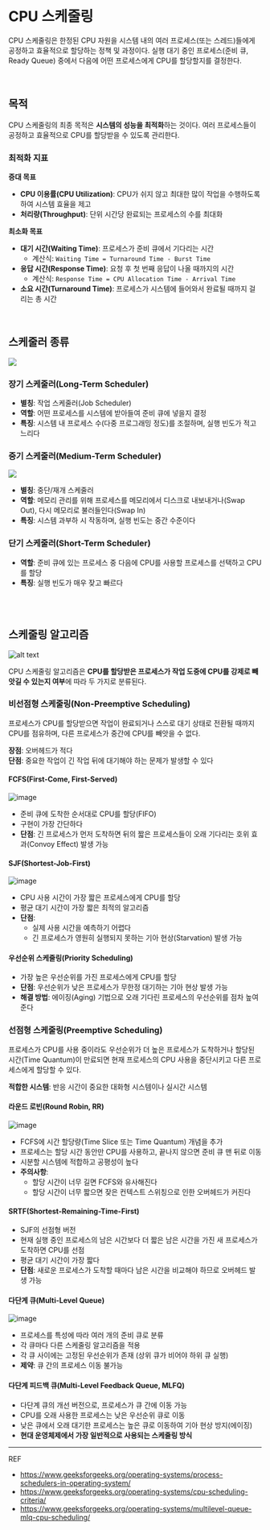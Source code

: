 # CPU 스케줄링


CPU 스케줄링은 한정된 CPU 자원을 시스템 내의 여러 프로세스(또는 스레드)들에게 공정하고 효율적으로 할당하는 정책 및 과정이다. 실행 대기 중인 프로세스(준비 큐, Ready Queue) 중에서 다음에 어떤 프로세스에게 CPU를 할당할지를 결정한다.

<br>

## 목적

CPU 스케줄링의 최종 목적은 **시스템의 성능을 최적화**하는 것이다. 여러 프로세스들이 공정하고 효율적으로 CPU를 할당받을 수 있도록 관리한다.

### 최적화 지표

**증대 목표**
- **CPU 이용률(CPU Utilization)**: CPU가 쉬지 않고 최대한 많이 작업을 수행하도록 하여 시스템 효율을 제고
- **처리량(Throughput)**: 단위 시간당 완료되는 프로세스의 수를 최대화

**최소화 목표**
- **대기 시간(Waiting Time)**: 프로세스가 준비 큐에서 기다리는 시간
  - 계산식: `Waiting Time = Turnaround Time - Burst Time`
- **응답 시간(Response Time)**: 요청 후 첫 번째 응답이 나올 때까지의 시간
  - 계산식: `Response Time = CPU Allocation Time - Arrival Time`
- **소요 시간(Turnaround Time)**: 프로세스가 시스템에 들어와서 완료될 때까지 걸리는 총 시간

<br>

## 스케줄러 종류

![](/document/images/cpu_scheduling_1.png)

### 장기 스케줄러(Long-Term Scheduler)
- **별칭**: 작업 스케줄러(Job Scheduler)
- **역할**: 어떤 프로세스를 시스템에 받아들여 준비 큐에 넣을지 결정
- **특징**: 시스템 내 프로세스 수(다중 프로그래밍 정도)를 조절하며, 실행 빈도가 적고 느리다

### 중기 스케줄러(Medium-Term Scheduler)

![](/document/images/cpu_scheduling_2.png)

- **별칭**: 중단/재개 스케줄러
- **역할**: 메모리 관리를 위해 프로세스를 메모리에서 디스크로 내보내거나(Swap Out), 다시 메모리로 불러들인다(Swap In)
- **특징**: 시스템 과부하 시 작동하며, 실행 빈도는 중간 수준이다

### 단기 스케줄러(Short-Term Scheduler)
- **역할**: 준비 큐에 있는 프로세스 중 다음에 CPU를 사용할 프로세스를 선택하고 CPU를 할당
- **특징**: 실행 빈도가 매우 잦고 빠르다

<br><br>

## 스케줄링 알고리즘

![alt text](/document/images/cpu_scheduling_3.png)

CPU 스케줄링 알고리즘은 **CPU를 할당받은 프로세스가 작업 도중에 CPU를 강제로 빼앗길 수 있는지 여부**에 따라 두 가지로 분류된다.

### 비선점형 스케줄링(Non-Preemptive Scheduling)

프로세스가 CPU를 할당받으면 작업이 완료되거나 스스로 대기 상태로 전환될 때까지 CPU를 점유하며, 다른 프로세스가 중간에 CPU를 빼앗을 수 없다.

**장점**: 오버헤드가 적다  
**단점**: 중요한 작업이 긴 작업 뒤에 대기해야 하는 문제가 발생할 수 있다

#### FCFS(First-Come, First-Served)

![image](/document/images/cpu_scheduling_4.png)

- 준비 큐에 도착한 순서대로 CPU를 할당(FIFO)
- 구현이 가장 간단하다
- **단점**: 긴 프로세스가 먼저 도착하면 뒤의 짧은 프로세스들이 오래 기다리는 호위 효과(Convoy Effect) 발생 가능

#### SJF(Shortest-Job-First)

![image](/document/images/cpu_scheduling_5.png)

- CPU 사용 시간이 가장 짧은 프로세스에게 CPU를 할당
- 평균 대기 시간이 가장 짧은 최적의 알고리즘
- **단점**: 
  - 실제 사용 시간을 예측하기 어렵다
  - 긴 프로세스가 영원히 실행되지 못하는 기아 현상(Starvation) 발생 가능

#### 우선순위 스케줄링(Priority Scheduling)
- 가장 높은 우선순위를 가진 프로세스에게 CPU를 할당
- **단점**: 우선순위가 낮은 프로세스가 무한정 대기하는 기아 현상 발생 가능
- **해결 방법**: 에이징(Aging) 기법으로 오래 기다린 프로세스의 우선순위를 점차 높여준다

### 선점형 스케줄링(Preemptive Scheduling)

프로세스가 CPU를 사용 중이라도 우선순위가 더 높은 프로세스가 도착하거나 할당된 시간(Time Quantum)이 만료되면 현재 프로세스의 CPU 사용을 중단시키고 다른 프로세스에게 할당할 수 있다.

**적합한 시스템**: 반응 시간이 중요한 대화형 시스템이나 실시간 시스템

#### 라운드 로빈(Round Robin, RR)

![image](/document/images/cpu_scheduling_6.png)

- FCFS에 시간 할당량(Time Slice 또는 Time Quantum) 개념을 추가
- 프로세스는 할당 시간 동안만 CPU를 사용하고, 끝나지 않으면 준비 큐 맨 뒤로 이동
- 시분할 시스템에 적합하고 공평성이 높다
- **주의사항**:
  - 할당 시간이 너무 길면 FCFS와 유사해진다
  - 할당 시간이 너무 짧으면 잦은 컨텍스트 스위칭으로 인한 오버헤드가 커진다

#### SRTF(Shortest-Remaining-Time-First)
- SJF의 선점형 버전
- 현재 실행 중인 프로세스의 남은 시간보다 더 짧은 남은 시간을 가진 새 프로세스가 도착하면 CPU를 선점
- 평균 대기 시간이 가장 짧다
- **단점**: 새로운 프로세스가 도착할 때마다 남은 시간을 비교해야 하므로 오버헤드 발생 가능

#### 다단계 큐(Multi-Level Queue)

![image](/document/images/cpu_scheduling_7.png)

- 프로세스를 특성에 따라 여러 개의 준비 큐로 분류
- 각 큐마다 다른 스케줄링 알고리즘을 적용
- 각 큐 사이에는 고정된 우선순위가 존재 (상위 큐가 비어야 하위 큐 실행)
- **제약**: 큐 간의 프로세스 이동 불가능

#### 다단계 피드백 큐(Multi-Level Feedback Queue, MLFQ)
- 다단계 큐의 개선 버전으로, 프로세스가 큐 간에 이동 가능
- CPU를 오래 사용한 프로세스는 낮은 우선순위 큐로 이동
- 낮은 큐에서 오래 대기한 프로세스는 높은 큐로 이동하여 기아 현상 방지(에이징)
- **현대 운영체제에서 가장 일반적으로 사용되는 스케줄링 방식**


---

REF
- https://www.geeksforgeeks.org/operating-systems/process-schedulers-in-operating-system/
- https://www.geeksforgeeks.org/operating-systems/cpu-scheduling-criteria/
- https://www.geeksforgeeks.org/operating-systems/multilevel-queue-mlq-cpu-scheduling/